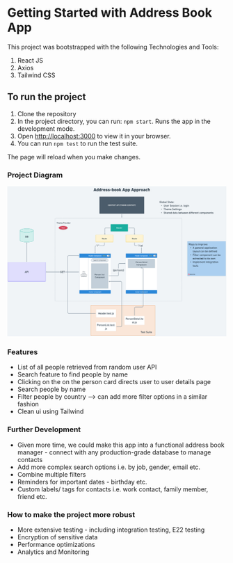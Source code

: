 # Getting Started with Address Book App

This project was bootstrapped with the following Technologies and Tools:

1. React JS
2. Axios
3. Tailwind CSS

## To run the project

1. Clone the repository
2. In the project directory, you can run: `npm start`. Runs the app in the development mode.
3. Open [http://localhost:3000](http://localhost:3000) to view it in your browser.
4. You can run `npm test` to run the test suite.

The page will reload when you make changes.

### Project Diagram

![Address Book App Diagram](image.png)

### Features

- List of all people retrieved from random user API
- Search feature to find people by name
- Clicking on the on the person card directs user to user details page
- Search people by name
- Filter people by country --> can add more filter options in a similar fashion
- Clean ui using Tailwind

### Further Development

- Given more time, we could make this app into a functional address book manager - connect with any production-grade database to manage contacts
- Add more complex search options i.e. by job, gender, email etc.
- Combine multiple filters
- Reminders for important dates - birthday etc.
- Custom labels/ tags for contacts i.e. work contact, family member, friend etc.

### How to make the project more robust

- More extensive testing - including integration testing, E22 testing
- Encryption of sensitive data
- Performance optimizations
- Analytics and Monitoring
